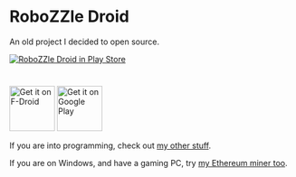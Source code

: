 # RoboZZle Droid

An old project I decided to open source.

[![RoboZZle Droid in Play Store](Social.png)](https://play.google.com/store/apps/details?id=com.team242.robozzle)

#

[<img src="https://fdroid.gitlab.io/artwork/badge/get-it-on.png"
     alt="Get it on F-Droid"
     height="80">](https://f-droid.org/packages/com.team242.robozzle/)
[<img src="https://play.google.com/intl/en_us/badges/images/generic/en-play-badge.png"
     alt="Get it on Google Play"
     height="80">](https://play.google.com/store/apps/details?id=com.team242.robozzle)

If you are into programming, check out [my other stuff](https://losttech.software/).

If you are on Windows, and have a gaming PC,
try [my Ethereum miner too](https://losttech.software/Downloads/Mine/). 
